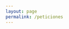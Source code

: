 ```yaml
---
layout: page
permalink: /peticiones
---
```


<div id="ss_survey_widget"></div><script>(function(){var e="ss-widget",t="script",a=document,r=window;var s,n,c;r.SS_WIDGET_TOKEN="tt-4b0612";r.SS_ACCOUNT="juvelim.surveysparrow.com";r.SS_SURVEY_NAME="peticiones";if(!a.getElementById(e)){var S=function(){S.update(arguments)};S.args=[];S.update=function(e){S.args.push(e)};r.SparrowLauncher=S;s=a.getElementsByTagName(t);c=s[s.length-1];n=a.createElement(t);n.type="text/javascript";n.async=!0;n.id=e;n.src=["https://","juvelim.surveysparrow.com/widget/",r.SS_WIDGET_TOKEN].join("");c.parentNode.insertBefore(n,c)}})();</script>
